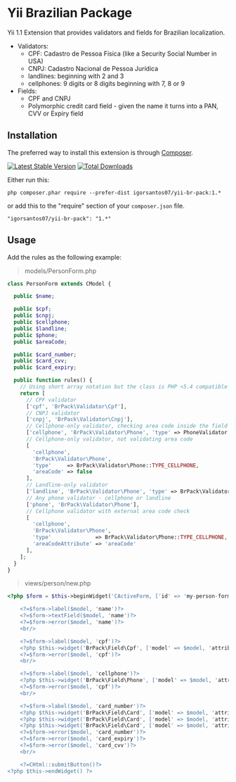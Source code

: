 Yii Brazilian Package
=====================

Yii 1.1 Extension that provides validators and fields for Brazilian localization.

* Validators:
    - CPF: Cadastro de Pessoa Física (like a Security Social Number in USA) 
    - CNPJ: Cadastro Nacional de Pessoa Jurídica
    - landlines: beginning with 2 and 3
    - cellphones: 9 digits or 8 digits beginning with 7, 8 or 9
* Fields:
    - CPF and CNPJ
    - Polymorphic credit card field - given the name it turns into a PAN, CVV or Expiry field

Installation
------------

The preferred way to install this extension is through [Composer](http://getcomposer.org/download/).

[![Latest Stable Version](https://poser.pugx.org/igorsantos07/yii-br-pack/v/stable.svg)](https://packagist.org/packages/igorsantos07/yii-br-pack)
[![Total Downloads](https://poser.pugx.org/igorsantos07/yii-br-pack/downloads.svg)](https://packagist.org/packages/igorsantos07/yii-br-pack)

Either run this:

```
php composer.phar require --prefer-dist igorsantos07/yii-br-pack:1.*
```

or add this to the "require" section of your `composer.json` file.

```
"igorsantos07/yii-br-pack": "1.*"
```

Usage
-----

Add the rules as the following example:

> models/PersonForm.php

```php
class PersonForm extends CModel {

  public $name;

  public $cpf;
  public $cnpj;
  public $cellphone;
  public $landline;
  public $phone;
  public $areaCode;

  public $card_number;
  public $card_cvv;
  public $card_expiry;

  public function rules() {
    // Using short array notation but the class is PHP <5.4 compatible ;)
    return [
      // CPF validator
      ['cpf', 'BrPack\Validator\Cpf'],
      // CNPJ validator
      ['cnpj', 'BrPack\Validator\Cnpj'],
      // Cellphone-only validator, checking area code inside the field
      ['cellphone', 'BrPack\Validator\Phone', 'type' => PhoneValidator::TYPE_CELLPHONE],
      // Cellphone-only validator, not validating area code
      [
        'cellphone',
        'BrPack\Validator\Phone',
        'type'     => BrPack\Validator\Phone::TYPE_CELLPHONE,
        'areaCode' => false
      ],
      // Landline-only validator
      ['landline', 'BrPack\Validator\Phone', 'type' => BrPack\Validator\Phone::TYPE_LANDLINE],
      // Any phone validator - cellphone or landline
      ['phone', 'BrPack\Validator\Phone'],
      // Cellphone validator with external area code check
      [
        'cellphone',
        'BrPack\Validator\Phone',
        'type'              => BrPack\Validator\Phone::TYPE_CELLPHONE,
        'areaCodeAttribute' => 'areaCode'
      ],
    ];
  }
}
```

> views/person/new.php

```php
<?php $form = $this->beginWidget('CActiveForm, ['id' => 'my-person-form']) ?>

    <?=$form->label($model, 'name')?>
    <?=$form->textField($model, 'name')?>
    <?=$form->error($model, 'name')?>
    <br/>

    <?=$form->label($model, 'cpf')?>
    <?php $this->widget('BrPack\Field\Cpf', ['model' => $model, 'attribute' => 'cpf']) ?>
    <?=$form->error($model, 'cpf')?>
    <br/>

    <?=$form->label($model, 'cellphone')?>
    <?php $this->widget('BrPack\Field\Phone', ['model' => $model, 'attribute' => 'cellphone', 'type' => 'mobile']) ?>
    <?=$form->error($model, 'cpf')?>
    <br/>

    <?=$form->label($model, 'card_number')?>
    <?php $this->widget('BrPack\Field\Card', ['model' => $model, 'attribute' => 'card_number']) ?>
    <?php $this->widget('BrPack\Field\Card', ['model' => $model, 'attribute' => 'card_expiry']) ?>
    <?php $this->widget('BrPack\Field\Card', ['model' => $model, 'attribute' => 'card_cvv']) ?>
    <?=$form->error($model, 'card_number')?>
    <?=$form->error($model, 'card_expiry')?>
    <?=$form->error($model, 'card_cvv')?>
    <br/>

    <?=CHtml::submitButton()?>
<?php $this->endWidget() ?>
```
